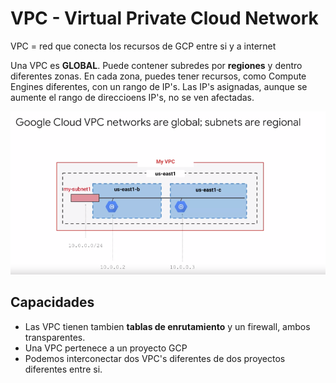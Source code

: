 # VPC - Virtual Private Cloud Network

VPC = red que conecta los recursos de GCP entre si y a internet

Una VPC es **GLOBAL**. Puede contener subredes por **regiones** y dentro diferentes zonas. En cada zona, puedes tener recursos, como Compute Engines diferentes, con un rango de IP's. Las IP's asignadas, aunque se aumente el rango de direccioens IP's, no se ven afectadas.

![image7](imgs/7.png)

## Capacidades
- Las VPC tienen tambien **tablas de enrutamiento** y un firewall, ambos transparentes.
- Una VPC pertenece a un proyecto GCP
- Podemos interconectar dos VPC's diferentes de dos proyectos diferentes entre si.




